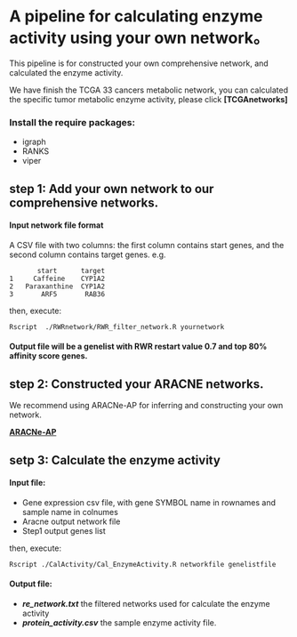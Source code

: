 # A pipeline for calculating enzyme activity using your own network。

This pipeline is for constructed your own comprehensive network, and calculated the enzyme activity. 

We have finish the TCGA 33 cancers metabolic network, you can calculated the specific tumor metabolic enzyme activity, please click  **[TCGAnetworks]**

### Install the require packages:
- igraph
- RANKS
- viper


## step 1: Add your own network to our comprehensive networks.
#### Input network file format
A CSV file with two columns: the first column contains start genes, and the second column contains target genes. e.g.
   
           start      target
    1     Caffeine    CYP1A2
    2   Paraxanthine  CYP1A2
    3       ARF5       RAB36

then, execute:

    Rscript  ./RWRnetwork/RWR_filter_network.R yournetwork

#### Output file will be a genelist with RWR restart value 0.7 and top 80% affinity score genes.

## step 2: Constructed your ARACNE networks.
We recommend using ARACNe-AP for inferring and constructing your own network.

**[ARACNe-AP](https://github.com/califano-lab/ARACNe-AP)**

## setp 3: Calculate the enzyme activity
#### Input file:
- Gene expression csv file, with gene SYMBOL name in rownames and sample name in colnumes
- Aracne output network file
- Step1 output genes list

then, execute:

    Rscript ./CalActivity/Cal_EnzymeActivity.R networkfile genelistfile

#### Output file:
- ***re_network.txt***  the filtered networks used for calculate the enzyme activity
- ***protein_activity.csv*** the sample enzyme activity file.

